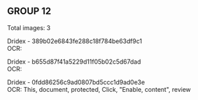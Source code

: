 ## GROUP 12
Total images: 3  

Dridex - 389b02e6843fe288c18f784be63df9c1  
OCR:   

Dridex - b655d87f41a5229d11f05b02c5d67dad  
OCR:   

Dridex - 0fdd86256c9ad0807bd5ccc1d9ad0e3e  
OCR: This, document, protected, Click, "Enable, content", review  

